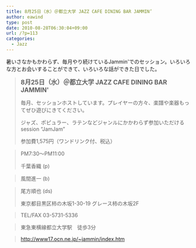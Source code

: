 ```yaml
---
title: 8月25日（水）＠都立大学 JAZZ CAFE DINING BAR JAMMIN’
author: eawind
type: post
date: 2010-08-28T06:30:04+09:00
url: /?p=113
categories:
  - Jazz
---
```

暑いさなかもかわらず、毎月やり続けているJammin'でのセッション。いろいろな方とお会いすることができて、いろいろな話ができた日でした。

> **<big>8月25日（水）＠都立大学 JAZZ CAFE DINING BAR JAMMIN'</big>**
>
> 毎月、セッションホストしています。プレイヤーの方々、楽譜や楽器もってぜひ遊びにきてください。
>
> ジャズ、ポピュラー、ラテンなどジャンルにかかわらず参加いただけるsession &#8220;JamJam&#8221;
>
> 参加費1,575円（ワンドリンク付、税込）

> PM7:30〜PM11:00
>
> 千葉香織 (p)

> 風間進一 (b)

> 尾方順也 (ds)
>
> 東京都目黒区柿の木坂1-30-19 グレース柿の木坂2F

> TEL/FAX 03-5731-5336

> 東急東横線都立大学駅　徒歩3分

> http://www17.ocn.ne.jp/~jammin/index.htm
